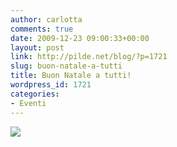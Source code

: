 ```yaml
---
author: carlotta
comments: true
date: 2009-12-23 09:00:33+00:00
layout: post
link: http://pilde.net/blog/?p=1721
slug: buon-natale-a-tutti
title: Buon Natale a tutti!
wordpress_id: 1721
categories:
- Eventi
---
```


![]({{baseurl}}/uploads/2009/12/buon_natale_blog.jpg)



